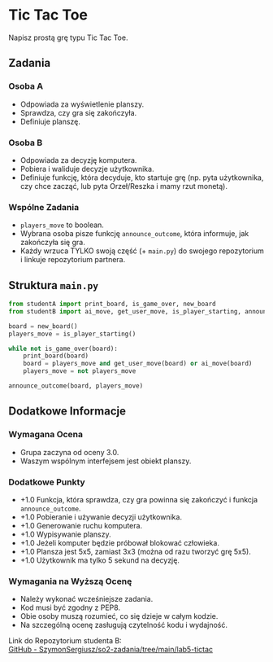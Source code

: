 # Tic Tac Toe

Napisz prostą grę typu Tic Tac Toe.

## Zadania

### Osoba A
- Odpowiada za wyświetlenie planszy.
- Sprawdza, czy gra się zakończyła.
- Definiuje planszę.

### Osoba B
- Odpowiada za decyzję komputera.
- Pobiera i waliduje decyzje użytkownika.
- Definiuje funkcję, która decyduje, kto startuje grę (np. pyta użytkownika, czy chce zacząć, lub pyta Orzeł/Reszka i mamy rzut monetą).

### Wspólne Zadania
- `players_move` to boolean.
- Wybrana osoba pisze funkcję `announce_outcome`, która informuje, jak zakończyła się gra.
- Każdy wrzuca TYLKO swoją część (+ `main.py`) do swojego repozytorium i linkuje repozytorium partnera.

## Struktura `main.py`
```python
from studentA import print_board, is_game_over, new_board
from studentB import ai_move, get_user_move, is_player_starting, announce_outcome

board = new_board()
players_move = is_player_starting()

while not is_game_over(board):
    print_board(board)
    board = players_move and get_user_move(board) or ai_move(board)
    players_move = not players_move

announce_outcome(board, players_move)
```

## Dodatkowe Informacje

### Wymagana Ocena
- Grupa zaczyna od oceny 3.0.
- Waszym wspólnym interfejsem jest obiekt planszy.

### Dodatkowe Punkty
- +1.0 Funkcja, która sprawdza, czy gra powinna się zakończyć i funkcja `announce_outcome`.
- +1.0 Pobieranie i używanie decyzji użytkownika.
- +1.0 Generowanie ruchu komputera.
- +1.0 Wypisywanie planszy.
- +1.0 Jeżeli komputer będzie próbował blokować człowieka.
- +1.0 Plansza jest 5x5, zamiast 3x3 (można od razu tworzyć grę 5x5).
- +1.0 Użytkownik ma tylko 5 sekund na decyzję.

### Wymagania na Wyższą Ocenę
- Należy wykonać wcześniejsze zadania.
- Kod musi być zgodny z PEP8.
- Obie osoby muszą rozumieć, co się dzieje w całym kodzie.
- Na szczególną ocenę zasługują czytelność kodu i wydajność.

Link do Repozytorium studenta B:  
[GitHub - SzymonSergiusz/so2-zadania/tree/main/lab5-tictac](https://github.com/SzymonSergiusz/so2-zadania/tree/main/lab5-tictac)
